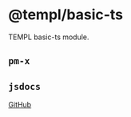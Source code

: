 # @templ/basic-ts

TEMPL basic-ts module.

## `pm-x`

<!-- automd:pm-x args=. -->
<!-- /automd -->

## `jsdocs`

<!-- automd:jsdocs -->
<!-- /automd -->

[GitHub](https://github.com/rjoydip/templ/tree/main/packages/basic-ts)
